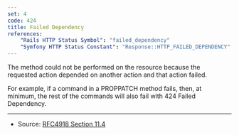 ```yaml
---
set: 4
code: 424
title: Failed Dependency
references:
    "Rails HTTP Status Symbol": "failed_dependency"
    "Symfony HTTP Status Constant": "Response::HTTP_FAILED_DEPENDENCY"
---
```


The method could not be performed on the resource because the requested action
depended on another action and that action failed.

For example, if a command in a PROPPATCH method fails, then, at minimum, the
rest of the commands will also fail with 424 Failed Dependency.

---

* Source: [RFC4918 Section 11.4][1]

[1]: <http://tools.ietf.org/html/rfc4918#section-11.4>
